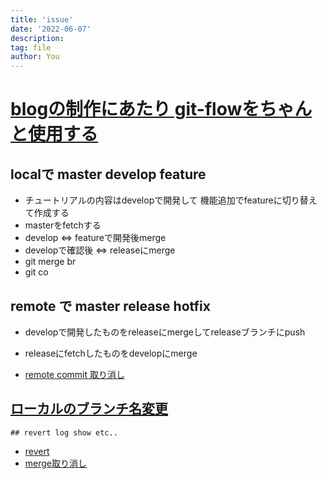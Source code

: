 ```yaml
---
title: 'issue'
date: '2022-06-07'
description:
tag: file
author: You
---
```

# [blogの制作にあたり git-flowをちゃんと使用する](https://dev.classmethod.jp/articles/introduce-git-flow/)

## localで master develop feature
  - チュートリアルの内容はdevelopで開発して 機能追加でfeatureに切り替えて作成する
  - masterをfetchする
  - develop ⇔ featureで開発後merge
  - developで確認後 ⇔ releaseにmerge
  - git merge br
  - git co
## remote で master release hotfix
  - developで開発したものをreleaseにmergeしてreleaseブランチにpush
  - releaseにfetchしたものをdevelopにmerge

  - [remote commit 取り消し](https://techtechmedia.com/cancel-remote-commit-git/#:~:text=%E3%83%AA%E3%83%A2%E3%83%BC%E3%83%88%E3%81%AB%E8%AA%A4%E3%81%A3%E3%81%A6%E3%83%97%E3%83%83%E3%82%B7%E3%83%A5%E3%81%97%E3%81%A6%E3%81%97%E3%81%BE%E3%81%A3%E3%81%9F%EF%BC%81,-%E3%83%AA%E3%83%A2%E3%83%BC%E3%83%88%E3%81%AB%E3%83%97%E3%83%83%E3%82%B7%E3%83%A5&text=%E3%83%AA%E3%83%A2%E3%83%BC%E3%83%88%E3%81%A8%E3%83%AD%E3%83%BC%E3%82%AB%E3%83%AB%E3%81%AE%E3%82%B3%E3%83%9F%E3%83%83%E3%83%88,%E3%81%93%E3%81%A8%E3%81%A7%E8%A7%A3%E6%B6%88%E3%81%A7%E3%81%8D%E3%81%BE%E3%81%99%E3%80%82)

  ## [ローカルのブランチ名変更](https://qiita.com/suin/items/96c110b218d919168d64)
    ## revert log show etc..
  - [revert](https://qiita.com/chihiro/items/2fa827d0eac98109e7ee)
  - [merge取り消し](https://qiita.com/chihiro/items/5dd671aa6f1c332986a7)